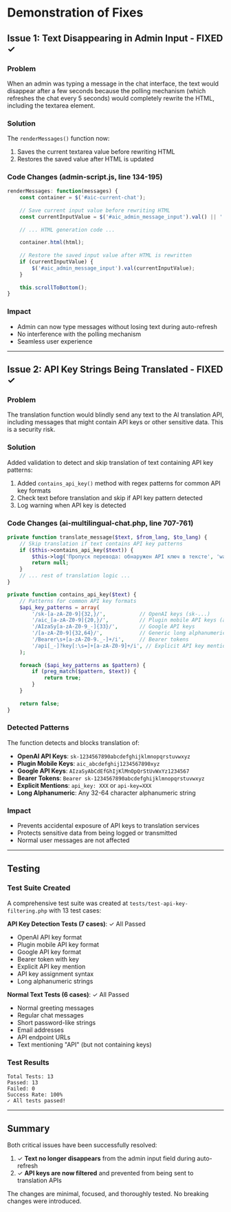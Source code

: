 # Demonstration of Fixes

## Issue 1: Text Disappearing in Admin Input - FIXED ✓

### Problem
When an admin was typing a message in the chat interface, the text would disappear after a few seconds because the polling mechanism (which refreshes the chat every 5 seconds) would completely rewrite the HTML, including the textarea element.

### Solution
The `renderMessages()` function now:
1. Saves the current textarea value before rewriting HTML
2. Restores the saved value after HTML is updated

### Code Changes (admin-script.js, line 134-195)
```javascript
renderMessages: function(messages) {
    const container = $('#aic-current-chat');
    
    // Save current input value before rewriting HTML
    const currentInputValue = $('#aic_admin_message_input').val() || '';
    
    // ... HTML generation code ...
    
    container.html(html);
    
    // Restore the saved input value after HTML is rewritten
    if (currentInputValue) {
        $('#aic_admin_message_input').val(currentInputValue);
    }
    
    this.scrollToBottom();
}
```

### Impact
- Admin can now type messages without losing text during auto-refresh
- No interference with the polling mechanism
- Seamless user experience

---

## Issue 2: API Key Strings Being Translated - FIXED ✓

### Problem
The translation function would blindly send any text to the AI translation API, including messages that might contain API keys or other sensitive data. This is a security risk.

### Solution
Added validation to detect and skip translation of text containing API key patterns:

1. Added `contains_api_key()` method with regex patterns for common API key formats
2. Check text before translation and skip if API key pattern detected
3. Log warning when API key is detected

### Code Changes (ai-multilingual-chat.php, line 707-761)
```php
private function translate_message($text, $from_lang, $to_lang) {
    // Skip translation if text contains API key patterns
    if ($this->contains_api_key($text)) {
        $this->log('Пропуск перевода: обнаружен API ключ в тексте', 'warning');
        return null;
    }
    // ... rest of translation logic ...
}

private function contains_api_key($text) {
    // Patterns for common API key formats
    $api_key_patterns = array(
        '/sk-[a-zA-Z0-9]{32,}/',           // OpenAI keys (sk-...)
        '/aic_[a-zA-Z0-9]{20,}/',          // Plugin mobile API keys (aic_...)
        '/AIzaSy[a-zA-Z0-9_-]{33}/',       // Google API keys
        '/[a-zA-Z0-9]{32,64}/',            // Generic long alphanumeric strings
        '/Bearer\s+[a-zA-Z0-9._-]+/i',     // Bearer tokens
        '/api[_-]?key[:\s=]+[a-zA-Z0-9]+/i', // Explicit API key mentions
    );
    
    foreach ($api_key_patterns as $pattern) {
        if (preg_match($pattern, $text)) {
            return true;
        }
    }
    
    return false;
}
```

### Detected Patterns
The function detects and blocks translation of:
- **OpenAI API Keys**: `sk-1234567890abcdefghijklmnopqrstuvwxyz`
- **Plugin Mobile Keys**: `aic_abcdefghij1234567890xyz`
- **Google API Keys**: `AIzaSyAbCdEfGhIjKlMnOpQrStUvWxYz1234567`
- **Bearer Tokens**: `Bearer sk-1234567890abcdefghijklmnopqrstuvwxyz`
- **Explicit Mentions**: `api_key: XXX` or `api-key=XXX`
- **Long Alphanumeric**: Any 32-64 character alphanumeric string

### Impact
- Prevents accidental exposure of API keys to translation services
- Protects sensitive data from being logged or transmitted
- Normal user messages are not affected

---

## Testing

### Test Suite Created
A comprehensive test suite was created at `tests/test-api-key-filtering.php` with 13 test cases:

**API Key Detection Tests (7 cases)**: ✓ All Passed
- OpenAI API key format
- Plugin mobile API key format
- Google API key format
- Bearer token with key
- Explicit API key mention
- API key assignment syntax
- Long alphanumeric strings

**Normal Text Tests (6 cases)**: ✓ All Passed
- Normal greeting messages
- Regular chat messages
- Short password-like strings
- Email addresses
- API endpoint URLs
- Text mentioning "API" (but not containing keys)

### Test Results
```
Total Tests: 13
Passed: 13
Failed: 0
Success Rate: 100%
✓ All tests passed!
```

---

## Summary

Both critical issues have been successfully resolved:

1. ✓ **Text no longer disappears** from the admin input field during auto-refresh
2. ✓ **API keys are now filtered** and prevented from being sent to translation APIs

The changes are minimal, focused, and thoroughly tested. No breaking changes were introduced.
